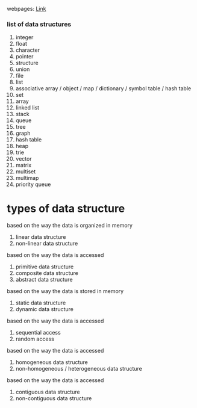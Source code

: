 webpages:
[Link](https://www.freecodecamp.org/news/data-structures-in-javascript-with-examples/)



### list of data structures
1. integer
2. float
3. character
4. pointer
5. structure
6. union
7. file
8. list
9. associative array / object / map / dictionary / symbol table / hash table
10. set
11. array
12. linked list
13. stack
14. queue
15. tree
16. graph
17. hash table
18. heap
19. trie
20. vector
21. matrix
22. multiset
23. multimap
24. priority queue

# types of data structure

based on the way the data is organized in memory
1. linear data structure
2. non-linear data structure

based on the way the data is accessed
1. primitive data structure
2. composite data structure
3. abstract data structure

based on the way the data is stored in memory
1. static data structure
2. dynamic data structure

based on the way the data is accessed
1. sequential access
2. random access

based on the way the data is accessed
1. homogeneous data structure
2. non-homogeneous / heterogeneous data structure

based on the way the data is accessed
1. contiguous data structure
2. non-contiguous data structure
